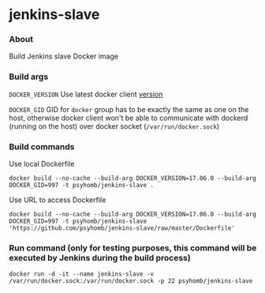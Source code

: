 # jenkins-slave

### About

Build Jenkins slave Docker image


### Build args

`DOCKER_VERSION`
Use latest docker client [version](https://download.docker.com/linux/static/stable/x86_64)

`DOCKER_GID`
GID for `docker` group has to be exactly the same as one on the host, otherwise docker client won't be able to communicate with dockerd (running on the host) over docker socket (`/var/run/docker.sock`)


### Build commands

Use local Dockerfile
```
docker build --no-cache --build-arg DOCKER_VERSION=17.06.0 --build-arg DOCKER_GID=997 -t psyhomb/jenkins-slave .
```

Use URL to access Dockerfile
```
docker build --no-cache --build-arg DOCKER_VERSION=17.06.0 --build-arg DOCKER_GID=997 -t psyhomb/jenkins-slave 'https://github.com/psyhomb/jenkins-slave/raw/master/Dockerfile'
```

### Run command (only for testing purposes, this command will be executed by Jenkins during the build process)
```
docker run -d -it --name jenkins-slave -v /var/run/docker.sock:/var/run/docker.sock -p 22 psyhomb/jenkins-slave
```
